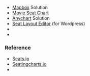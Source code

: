 - [Mapbox](https://www.mapbox.com/blog/stubhub-interactive-seat-mapping-with-mts-mapbox-tiling-service-and-mobile-maps-sdk) Solution
- [Movie Seat Chart](https://popcorn-data.herokuapp.com/)
- [Anychart]() Solution
- [Seat Layout Editor](https://kenzap.com/seat-reservation-in-wordpress-setup-service-1014779/?box=3) (for Wordpress)
- 
- 

### Reference
- [Seats.io](https://www.seats.io/demos)
- [Seatingcharts.io](https://www.seatingcharts.io/broadway/palace-theatre)
- 

